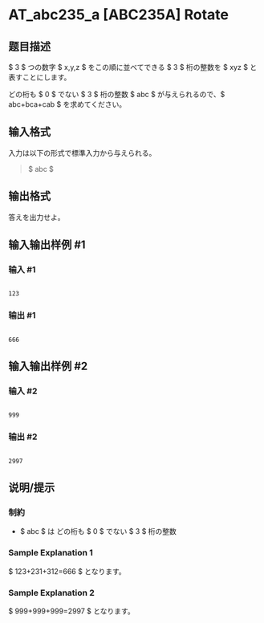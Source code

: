 # AT_abc235_a [ABC235A] Rotate

## 题目描述

[problemUrl]: https://atcoder.jp/contests/abc235/tasks/abc235_a

$ 3 $ つの数字 $ x,y,z $ をこの順に並べてできる $ 3 $ 桁の整数を $ xyz $ と表すことにします。

どの桁も $ 0 $ でない $ 3 $ 桁の整数 $ abc $ が与えられるので、$ abc+bca+cab $ を求めてください。

## 输入格式

入力は以下の形式で標準入力から与えられる。

> $ abc $

## 输出格式

答えを出力せよ。

## 输入输出样例 #1

### 输入 #1

```
123
```

### 输出 #1

```
666
```

## 输入输出样例 #2

### 输入 #2

```
999
```

### 输出 #2

```
2997
```

## 说明/提示

### 制約

- $ abc $ は どの桁も $ 0 $ でない $ 3 $ 桁の整数

### Sample Explanation 1

$ 123+231+312=666 $ となります。

### Sample Explanation 2

$ 999+999+999=2997 $ となります。